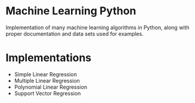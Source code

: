 # Machine Learning Python
Implementation of many machine learning algorithms in Python, along with proper documentation and data sets used for examples.

# Implementations
  - Simple Linear Regression
  - Multiple Linear Regression
  - Polynomial Linear Regression
  - Support Vector Regression
